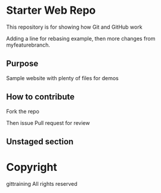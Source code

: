 # Starter Web Repo

This repository is for showing how Git and GitHub work

Adding a line for rebasing example, then more changes from myfeaturebranch.

## Purpose

Sample website with plenty of files for demos

## How to contribute

Fork the repo

Then issue Pull request for review

## Unstaged section

# Copyright

gittraining
All rights reserved
